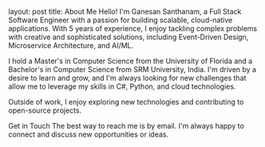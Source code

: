 layout: post title: About Me
Hello! I'm Ganesan Santhanam, a Full Stack Software Engineer with a passion for building scalable, cloud-native applications. With 5 years of experience, I enjoy tackling complex problems with creative and sophisticated solutions, including Event-Driven Design, Microservice Architecture, and AI/ML.

I hold a Master's in Computer Science from the University of Florida and a Bachelor's in Computer Science from SRM University, India. I'm driven by a desire to learn and grow, and I'm always looking for new challenges that allow me to leverage my skills in C#, Python, and cloud technologies.

Outside of work, I enjoy exploring new technologies and contributing to open-source projects.

Get in Touch
The best way to reach me is by email. I'm always happy to connect and discuss new opportunities or ideas.